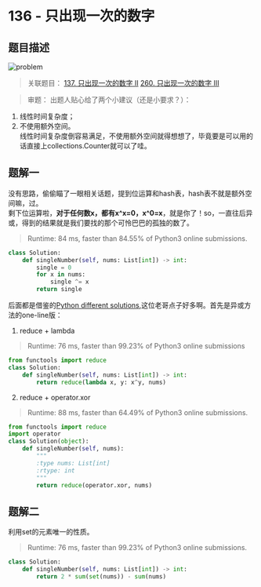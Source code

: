 # 136 - 只出现一次的数字

## 题目描述
![problem](images/136.png)

>关联题目： 
[137. 只出现一次的数字 II](https://github.com/Rosevil1874/LeetCode/tree/master/Python-Solution/136_Single-Number-II)
[260. 只出现一次的数字 III](https://github.com/Rosevil1874/LeetCode/tree/master/Python-Solution/260_Single-Number-III)


>审题：
出题人贴心给了两个小建议（还是小要求？）：  
1. 线性时间复杂度；
2. 不使用额外空间。  
线性时间复杂度倒容易满足，不使用额外空间就得想想了，毕竟要是可以用的话直接上collections.Counter就可以了哇。

## 题解一
没有思路，偷偷瞄了一眼相关话题，提到位运算和hash表，hash表不就是额外空间嘛，过。  
剩下位运算啦，**对于任何数x，都有x^x=0，x^0=x**，就是你了！so，一直往后异或，得到的结果就是我们要找的那个可怜巴巴的孤独的数了。

> Runtime: 84 ms, faster than 84.55% of Python3 online submissions.

```python
class Solution:
    def singleNumber(self, nums: List[int]) -> int:
        single = 0
        for x in nums:
            single ^= x
        return single

```

后面都是借鉴的[Python different solutions](https://leetcode.com/problems/single-number/discuss/43000/Python-different-solutions.),这位老哥点子好多啊。首先是异或方法的one-line版：  

1. reduce + lambda

> Runtime: 76 ms, faster than 99.23% of Python3 online submissions

```python
from functools import reduce
class Solution:
    def singleNumber(self, nums: List[int]) -> int:
        return reduce(lambda x, y: x^y, nums)
```

2. reduce + operator.xor

> Runtime: 88 ms, faster than 64.49% of Python3 online submissions.

```python
from functools import reduce
import operator
class Solution(object):
    def singleNumber(self, nums):
        """
        :type nums: List[int]
        :rtype: int
        """
        return reduce(operator.xor, nums)
```

## 题解二
利用set的元素唯一的性质。

> Runtime: 76 ms, faster than 99.23% of Python3 online submissions.

```python
class Solution:
    def singleNumber(self, nums: List[int]) -> int:
        return 2 * sum(set(nums)) - sum(nums)
```
